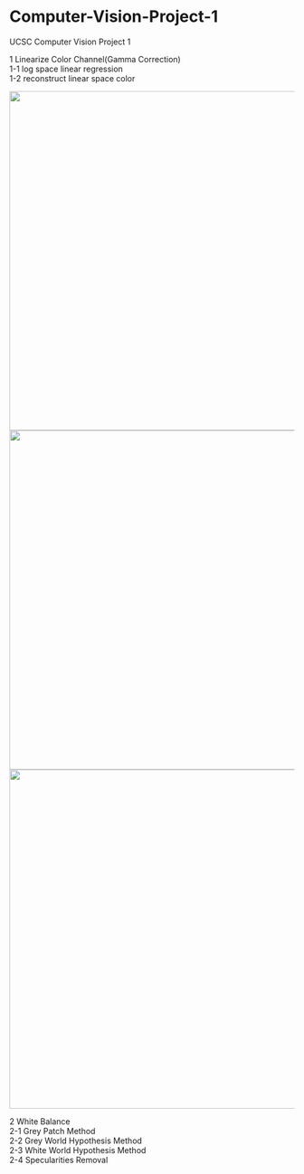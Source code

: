 # Computer-Vision-Project-1
UCSC Computer Vision Project 1

1 Linearize Color Channel(Gamma Correction)<br>
1-1 log space linear regression<br>
1-2 reconstruct linear space color

<img src="https://github.com/wangkepfe/Computer-Vision-Project-1/blob/master/result/or.png" width="600"/>
<img src="https://github.com/wangkepfe/Computer-Vision-Project-1/blob/master/result/lrr.png" width="600"/>
<img src="https://github.com/wangkepfe/Computer-Vision-Project-1/blob/master/result/lr.png" width="600"/>

2 White Balance<br>
2-1 Grey Patch Method<br>
2-2 Grey World Hypothesis Method<br>
2-3 White World Hypothesis Method<br>
2-4 Specularities Removal
